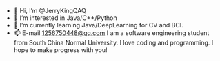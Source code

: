 - 👋 Hi, I’m @JerryKingQAQ
- 👀 I’m interested in Java/C++/Python
- 🌱 I’m currently learning Java/DeepLearning for CV and BCI.
- 📫 E-mail 1256750448@qq.com
I am a software engineering student from South China Normal University. I love coding and programming. I hope to make progress with you!
<!---
JerryKingQAQ/JerryKingQAQ is a ✨ special ✨ repository because its `README.md` (this file) appears on your GitHub profile.
You can click the Preview link to take a look at your changes.
--->
